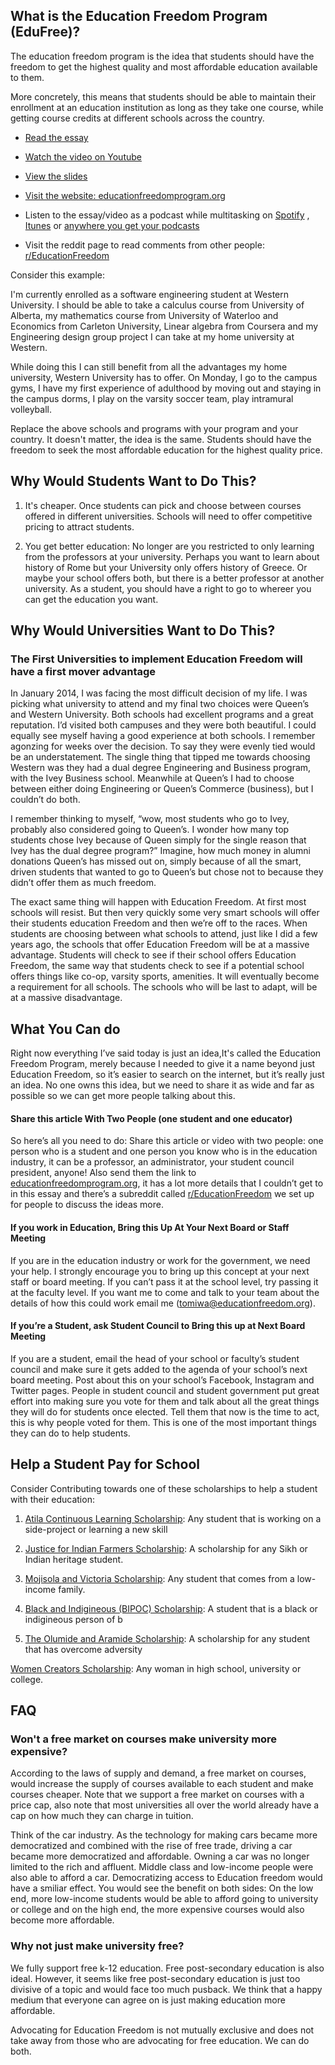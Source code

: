 ## **What is the Education Freedom Program (EduFree)?**

The education freedom program is the idea that students should have the freedom to get the highest quality and most affordable education available to them.

More concretely, this means that students should be able to maintain their enrollment at an education institution as long as they take one course, while getting course credits at different schools across the country.

-   [Read the essay](https://atila.ca/blog/tomiwa/open-the-gates)
    
-   [Watch the video on Youtube](https://www.youtube.com/watch?v=ov-2Q-Mom4A)
    
-   [View the slides](https://docs.google.com/presentation/d/181gEwen0gINSSAqdU8PvjuWkKy5WQeKbK3wS18Pxo-4/edit#slide=id.p3)
    
-   [Visit the website: educationfreedomprogram.org](https://educationfreedomprogram.org/)
    
-   Listen to the essay/video as a podcast while multitasking on  [Spotify](https://open.spotify.com/show/0m74ZmCPgjvp5WGOMg3P9C)  ,  [Itunes](https://podcasts.apple.com/ca/podcast/id1440531021)  or  [anywhere you get your podcasts](https://anchor.fm/atila-podcast/episodes/Open-The-Gates--of-Education-Freedom-How-to-Make-University-Higher-Quality-and-More-Affordable-eo4qi7)

- Visit the reddit page to read comments from other people: [r/EducationFreedom](https://www.reddit.com/r/EducationFreedom/)

Consider this example:

I'm currently enrolled as a software engineering student at Western University. I should be able to take a calculus course from University of Alberta, my mathematics course from University of Waterloo and Economics from Carleton University, Linear algebra from Coursera and my Engineering design group project I can take at my home university at Western.

While doing this I can still benefit from all the advantages my home university, Western University has to offer. On Monday, I go to the campus gyms, I have my first experience of adulthood by moving out and staying in the campus dorms, I play on the varsity soccer team, play intramural volleyball.

Replace the above schools and programs with your program and your country. It doesn't matter, the idea is the same. Students should have the freedom to seek the most affordable education for the highest quality price.

## Why Would Students Want to Do This?

1. It's cheaper. Once students can pick and choose between courses offered in different universities. Schools will need to offer competitive pricing to attract students.

2. You get better education: No longer are you restricted to only learning from the professors at your university. Perhaps you want to learn about history of Rome but your University only offers history of Greece. Or maybe your school offers both, but there is a better professor at another university. As a student, you should have a right to go to whereer you can get the education you want.

## Why Would Universities Want to Do This?

### The First Universities to implement Education Freedom will have a first mover advantage
In January 2014, I was facing the most difficult decision of my life. I was picking what university to attend and my final two choices were Queen’s and Western University. Both schools had excellent programs and a great reputation. I’d visited both campuses and they were both beautiful. I could equally see myself having a good experience at both schools. I remember agonzing for weeks over the decision. To say they were evenly tied would be an understatement. The single thing that tipped me towards choosing Western was they had a dual degree Engineering and Business program, with the Ivey Business school. Meanwhile at Queen’s I had to choose between either doing Engineering or Queen’s Commerce (business), but I couldn’t do both. 

I remember thinking to myself, “wow, most students who go to Ivey, probably also considered going to Queen’s. I wonder how many top students chose Ivey because of Queen simply for the single reason that Ivey has the dual degree program?” Imagine, how much money in alumni donations Queen’s has missed out on, simply because of all the smart, driven students that wanted to go to Queen’s but chose not to because they didn’t offer them as much freedom.

The exact same thing will happen with Education Freedom. At first most schools will resist. But then very quickly some very smart schools will offer their students education Freedom and then we’re off to the races. When students are choosing between what schools to attend, just like I did a few years ago, the schools that offer Education Freedom will be at a massive advantage. Students will check to see if their school offers Education Freedom, the same way that students check to see if a potential school offers things like co-op, varsity sports, amenities. It will eventually become a requirement for all schools. The schools who will be last to adapt, will be at a massive disadvantage.

## What You Can do

Right now everything I’ve said today is just an idea,It's called the Education Freedom Program, merely because I needed to give it a name beyond just Education Freedom, so it’s easier to search on the internet, but it’s really just an idea. No one owns this idea, but we need to share it as wide and far as possible so we can get more people talking about this. 


#### Share this article With Two People (one student and one educator)  
  

So here’s all you need to do: Share this article or video with two people: one person who is a student and one person you know who is in the education industry, it can be a professor, an administrator, your student council president, anyone! Also send them the link to  [educationfreedomprogram.org](https://educationfreedomprogram.org/), it has a lot more details that I couldn’t get to in this essay and there’s a subreddit called  [r/EducationFreedom](https://www.reddit.com/r/EducationFreedom/)  we set up for people to discuss the ideas more.

#### If you work in Education, Bring this Up At Your Next Board or Staff Meeting

If you are in the education industry or work for the government, we need your help. I strongly encourage you to bring up this concept at your next staff or board meeting. If you can’t pass it at the school level, try passing it at the faculty level. If you want me to come and talk to your team about the details of how this could work email me ([tomiwa@educationfreedom.org](mailto:info@educationfreedom.org)).

#### If you’re a Student, ask Student Council to Bring this up at Next Board Meeting

If you are a student, email the head of your school or faculty’s student council and make sure it gets added to the agenda of your school’s next board meeting. Post about this on your school’s Facebook, Instagram and Twitter pages. People in student council and student government put great effort into making sure you vote for them and talk about all the great things they will do for students once elected. Tell them that now is the time to act, this is why people voted for them. This is one of the most important things they can do to help students.


## Help a Student Pay for School

Consider Contributing towards one of these scholarships to help a student with their education:

  

1.  [Atila Continuous Learning Scholarship](https://atila.ca/scholarship/atila-continuous-learning-scholarship-j11gu8k5): Any student that is working on a side-project or learning a new skill
    
2.  [Justice for Indian Farmers Scholarship](https://atila.ca/scholarship/atila-justice-for-indian-farmers-scholarship-sg2nc3h1): A scholarship for any Sikh or Indian heritage student.
    
3.  [Mojisola and Victoria Scholarship](https://atila.ca/scholarship/mojisola-rufai-and-victoria-ademidun-scholarship-iy1bucly): Any student that comes from a low-income family.
    
4.  [Black and Indigineous (BIPOC) Scholarship](https://atila.ca/scholarship/atila-black-and-indigenous-people-of-color-bipoc-scholarship-oj0gx3a): A student that is a black or indigineous person of b
    
5.  [The Olumide and Aramide Scholarship](https://atila.ca/scholarship/the-olumide-and-aramide-ademidun-scholarship-j4m72msw): A scholarship for any student that has overcome adversity
    

[Women Creators Scholarship](https://atila.ca/scholarship/atila-women-creators-scholarship-6jkhii4p): Any woman in high school, university or college.

## FAQ

### Won't a free market on courses make university more expensive?

According to the laws of supply and demand, a free market on courses, would increase the supply of courses available to each student and make courses cheaper. Note that we support a free market on courses with a price cap, also note that most universities all over the world already have a cap on how much they can charge in tuition.

Think of the car industry. As the technology for making cars became more democratized and combined with the rise of free trade, driving a car became more democratized and affordable. Owning a car was no longer limited to the rich and affluent. Middle class and low-income people were also able to afford a car. Democratizing access to Education freedom would have a smiliar effect. You would see the benefit on both sides: On the low end, more low-income students would be able to afford going to university or college and on the high end, the more expensive courses would also become more affordable.


### Why not just make university free?

We fully support free k-12 education. Free post-secondary education is also ideal. However, it seems like free post-secondary education is just too divisive of a topic and would face too much pusback. We think that a happy medium that everyone can agree on is just making education more affordable.

Advocating for Education Freedom is not mutually exclusive and does not take away from those who are advocating for free education. We can do both.
